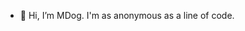 - 👋 Hi, I’m MDog. I'm as anonymous as a line of code.

<!---
as MDog-glitch/MDog-glitch is a ✨ special ✨ repository because its `README.md` (this file) appears on your GitHub profile.
You can click the Preview link to take a look at your changes.
--->
